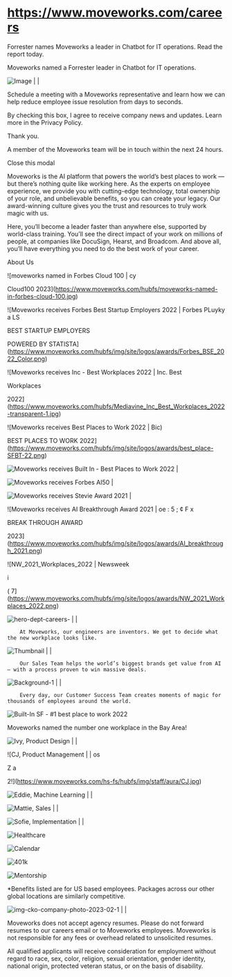 # https://www.moveworks.com/careers

Forrester names Moveworks a leader in Chatbot for IT operations. Read the report today.

Moveworks named a Forrester leader in Chatbot for IT operations. 

![Image |  | ](https://www.moveworks.com/hubfs/img/site/qr-demo.png)

Schedule a meeting with a Moveworks representative and learn how we can help reduce employee issue resolution from days to seconds.

By checking this box, I agree to receive company news and updates. Learn more in the Privacy Policy.

Thank you.

A member of the Moveworks team will be in touch within the next 24 hours.



  Close this modal
  


Moveworks is the AI platform that powers the world’s best places to work — but there’s nothing quite like working here. As the experts on employee experience, we provide you with cutting-edge technology, total ownership of your role, and unbelievable benefits, so you can create your legacy. Our award-winning culture gives you the trust and resources to truly work magic with us.

Here, you’ll become a leader faster than anywhere else, supported by world-class training. You’ll see the direct impact of your work on millions of people, at companies like DocuSign, Hearst, and Broadcom. And above all, you’ll have everything you need to do the best work of your career.

About Us

![moveworks named in Forbes Cloud 100 | cy

Cloud100
2023](https://www.moveworks.com/hubfs/moveworks-named-in-forbes-cloud-100.jpg)

![Moveworks receives Forbes Best Startup Employers 2022 | Forbes PLuyky
a LS

BEST STARTUP
EMPLOYERS

POWERED BY STATISTA](https://www.moveworks.com/hubfs/img/site/logos/awards/Forbes_BSE_2022_Color.png)

![Moveworks receives Inc - Best Workplaces 2022 | Inc. Best

Workplaces

2022](https://www.moveworks.com/hubfs/Mediavine_Inc_Best_Workplaces_2022-transparent-1.jpg)

![Moveworks receives Best Places to Work 2022 | Bic)

BEST PLACES
TO WORK 2022](https://www.moveworks.com/hubfs/img/site/logos/awards/best_place-SFBT-22.png)

![Moveworks receives Built In - Best Places to Work 2022 | ](https://www.moveworks.com/hubfs/img/site/logos/awards/best_places_-built_in-2022.png)

![Moveworks receives Forbes AI50 | ](https://www.moveworks.com/hubfs/img/site/logos/awards/forbes%20AI50.png)

![Moveworks receives Stevie Award 2021 | ](https://www.moveworks.com/hubfs/img/site/logos/awards/stevie_awards_2021.png)

![Moveworks receives AI Breakthrough Award 2021 | oe : 5 ;
¢ F x

BREAK THROUGH
AWARD

2023](https://www.moveworks.com/hubfs/img/site/logos/awards/AI_breakthrough_2021.png)

![NW_2021_Workplaces_2022 | Newsweek

i

 

(
7](https://www.moveworks.com/hubfs/img/site/logos/awards/NW_2021_Workplaces_2022.png)

![hero-dept-careers- |  | ](https://www.moveworks.com/hs-fs/hubfs/hero-dept-careers-.jpg)


        At Moveworks, our engineers are inventors. We get to decide what the new workplace looks like.
      

![Thumbnail  |  | ](https://www.moveworks.com/hs-fs/hubfs/Thumbnail%20.jpg)


        Our Sales Team helps the world’s biggest brands get value from AI — with a process proven to win massive deals.
      

![Background-1 |  | ](https://www.moveworks.com/hs-fs/hubfs/Background-1.jpg)


        Every day, our Customer Success Team creates moments of magic for thousands of employees around the world.
      

![Built-In SF - #1 best place to work 2022](https://www.moveworks.com/hubfs/img/site/logos/buit-in_best-places-2022.svg)

Moveworks named the number one workplace in the Bay Area!

![Ivy, Product Design |  | ](https://www.moveworks.com/hs-fs/hubfs/img/staff/aura/Ivy.jpg)

![CJ, Product Management |  | os

Z
a

2!](https://www.moveworks.com/hs-fs/hubfs/img/staff/aura/CJ.jpg)

![Eddie, Machine Learning |  | ](https://www.moveworks.com/hs-fs/hubfs/img/staff/aura/Eddie.jpg)

![Mattie, Sales |  | ](https://www.moveworks.com/hs-fs/hubfs/img/staff/aura/Mattie.jpg)

![Sofie, Implementation |  | ](https://www.moveworks.com/hs-fs/hubfs/img/staff/aura/Sophie.jpg)

![Healthcare](https://www.moveworks.com/hubfs/Icon_Healthcare-1.svg)

![Calendar](https://www.moveworks.com/hubfs/img/site/icons/Calendar.svg)

![401k](https://www.moveworks.com/hubfs/img/site/icons/401k.svg)

![Mentorship](https://www.moveworks.com/hubfs/Icon-Security-OperationalSecurity-48x48-Dark.svg)

*Benefits listed are for US based employees. Packages across our other global locations are similarly competitive. 

![img-cko-company-photo-2023-02-1 |  | ](https://www.moveworks.com/hubfs/img-cko-company-photo-2023-02-1.jpg)

Moveworks does not accept agency resumes. Please do not forward resumes to our careers email or to Moveworks employees. Moveworks is not responsible for any fees or overhead related to unsolicited resumes.

All qualified applicants will receive consideration for employment without regard to race, sex, color, religion, sexual orientation, gender identity, national origin, protected veteran status, or on the basis of disability.

